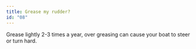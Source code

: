 ```yaml
---
title: Grease my rudder?
id: "08"
---
```

Grease lightly 2-3 times a year, over greasing can cause your boat to steer or turn hard.
